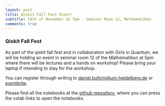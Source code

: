 ```yaml
---
layout: post
title: Qiskit Fall Fest Event!  
subtitle: 14th of November at 5pm - Seminar Room 12, Mathematikon 
comments: true
---
```


### Qiskit Fall Fest
As part of the qiskit fall fest and in collaboration with Girls in Quantum, we will be holding an event in seminar room 12 of the Mathematikon at 5pm where there will be lectures and a hands on workshop! Please bring your laptop if intending to stay for the workshop. 

You can register through writing to daniel.bultrini@uni-heidelberg.de or [eventbrite](https://www.eventbrite.com/e/quantum-computing-talks-and-workshop-heidelberg-tickets-749251430197?aff=oddtdtcreator).

Please find all the notebooks at the [github repository](https://github.com/HeidelbergQuantum/qiskitfallfest/tree/main), where you can press the colab links to open the notebooks. 